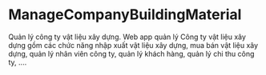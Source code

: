 # ManageCompanyBuildingMaterial
Quản lý công ty vật liệu xây dựng.
Web app quản lý Công ty vật liệu xây dựng gồm các chức năng nhập xuất vật liệu xây dựng, mua bán vật liệu xây dựng, quản lý nhân viên công ty, quản lý khách hàng, quản lý chi thu công ty, ....
